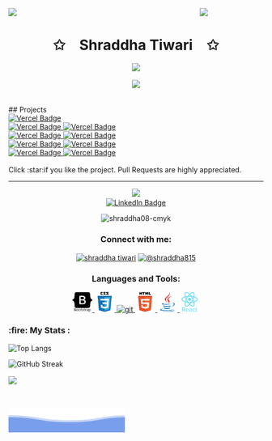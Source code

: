 <!-- # Shraddha -->
<!-- ![Banner](https://res.cloudinary.com/superfolio/image/upload/v1620689979/68747470733a2f2f692e70696e696d672e636f6d2f6f726967696e616c732f63362f33332f63322f63363333633230656465383266306530636564376435373064626533613166332e676966_yjuh2s.gif)
 -->
  <img align="left" src="https://user-images.githubusercontent.com/65187002/144930161-2f783401-8d27-4fdf-a2f7-cc0ba32f1f1f.gif" width="25%" style="display:inline;"><img align="right" src="https://user-images.githubusercontent.com/65187002/144930161-2f783401-8d27-4fdf-a2f7-cc0ba32f1f1f.gif" width="25%" style="display:inline;">
<br>
<p align="center">
    <h1 align="center">✩&emsp;Shraddha Tiwari&emsp;✩</h1>
</p>
<p align="center">
<img src="https://readme-typing-svg.herokuapp.com/?lines=Hi+There+👋;Welcome+to+my+profile!;I'm+from+India;I'm+a+WEB+DEVELOPER!&font=Fira%20Code&color=%23D62F79&center=true&width=280&height=50">
</p>
<p align="center">
    <img id="preview" src="https://komarev.com/ghpvc/?username=Shraddha08-cmyk&color=grey">
</p>
<br>
## Projects
<div >
    <a href="https://momeals.in/" >
    <img src="https://img.shields.io/badge/Momeals Foundation Live App-white?style=for-the-badge&logo=vercel&logoColor=blue" alt="Vercel Badge"/>
  </a> <br/>
    <a href="https://amazon-clone-opal-ten.vercel.app/" >
    <img src="https://img.shields.io/badge/Amazon Clone-white?style=for-the-badge&logo=vercel&logoColor=blue" alt="Vercel Badge"/>
  </a> 
    <a href="https://github.com/Shraddha08-cmyk/Amazon-Clone.git" >
   <img src="https://img.shields.io/badge/&lt;&#92;&gt;-white?style=for-the-badge&logoColor=blue" alt="Vercel Badge"/></a><br/>
   
   <a href="https://make-my-trip-clone-react-project-2j1in7zf05ry-67h1a1q6k.vercel.app/" >
    <img src="https://img.shields.io/badge/Make My Trip Clone-white?style=for-the-badge&logo=vercel&logoColor=blue" alt="Vercel Badge"/>
  </a> 
   <a href="https://github.com/Shraddha08-cmyk/MakeMyTrip-Clone---React-Project---2j1in7zf05ry.git" >
   <img src="https://img.shields.io/badge/&lt;&#92;&gt;-white?style=for-the-badge&logoColor=blue" alt="Vercel Badge"/>
 </a>
 <br/>
  <a href="https://google-meet-clone-five.vercel.app/" >
    <img src="https://img.shields.io/badge/Google Meet Clone-white?style=for-the-badge&logo=vercel&logoColor=blue" alt="Vercel Badge"/>
  </a> 
   <a href="https://github.com/Shraddha08-cmyk/Google-Meet-Clone.git" >
   <img src="https://img.shields.io/badge/&lt;&#92;&gt;-white?style=for-the-badge&logoColor=blue" alt="Vercel Badge"/>
 </a>
 <br/>
  <a href="https://video-call-app-ten.vercel.app/#/" >
    <img src="https://img.shields.io/badge/Video Call App-white?style=for-the-badge&logo=vercel&logoColor=blue" alt="Vercel Badge"/>
  </a>
   <a href="https://github.com/Shraddha08-cmyk/Video-Call-App.git" >
   <img src="https://img.shields.io/badge/&lt;&#92;&gt;-white?style=for-the-badge&logoColor=blue" alt="Vercel Badge"/>
 </a>
 <br/>

  <br>
  Click :star:if you like the project. Pull Requests are highly appreciated.
</div>
<hr>

<!-- <h1 align="center">Hi 👋, I'm Shraddha Tiwari</h1>
<h3 align="center">A passionate frontend developer from India</h3> -->
<!-- <img align="right" alt="Coding" width="400" src="[https://images.app.goo.gl/Gm16krTMttrjLH237](https://images.app.goo.gl/pbtYhu2SasEtebup6](https://images.app.goo.gl/Pg9C4hpLBBYUmezi6)" />
 -->
 <div id="header" align="center">
  <img src="https://media.giphy.com/media/M9gbBd9nbDrOTu1Mqx/giphy.gif" width="100"/>
</div>

  <div id="badges" align="center">
  <a href="https://www.linkedin.com/in/shraddha-tiwari-a1432724a/">
    <img src="https://img.shields.io/badge/LinkedIn-blue?style=for-the-badge&logo=linkedin&logoColor=white" alt="LinkedIn Badge"/>
  </a>
 </div>

<p align="center"> <img src="https://komarev.com/ghpvc/?username=shraddha08-cmyk&label=Profile%20views&color=0e75b6&style=flat" alt="shraddha08-cmyk" /> </p>

<!-- - 🔭 I’m currently working on [Calculator](https://github.com/Shraddha08-cmyk/calculator)

- 🌱 I’m currently learning **React**

- 👨‍💻 All of my projects are available at [https://github.com/Shraddha08-cmyk/PORTFOLIO-Me](https://github.com/Shraddha08-cmyk/PORTFOLIO-Me)

- 📫 How to reach me **shraddhatiwari8175@gmail.com**
 -->
<h3 align="center">Connect with me:</h3>
<p align="center">
<a href="https://linkedin.com/in/shraddha tiwari" target="blank"><img align="center" src="https://raw.githubusercontent.com/rahuldkjain/github-profile-readme-generator/master/src/images/icons/Social/linked-in-alt.svg" alt="shraddha tiwari" height="30" width="40" /></a>
<a href="https://hashnode.com/@shraddha815" target="blank"><img align="center" src="https://raw.githubusercontent.com/rahuldkjain/github-profile-readme-generator/master/src/images/icons/Social/hashnode.svg" alt="@shraddha815" height="30" width="40" /></a>
</p>

<h3 align="center">Languages and Tools:</h3>
<p align="center"> <a href="https://getbootstrap.com" target="_blank" rel="noreferrer"> <img src="https://raw.githubusercontent.com/devicons/devicon/master/icons/bootstrap/bootstrap-plain-wordmark.svg" alt="bootstrap" width="40" height="40"/> </a> <a href="https://www.w3schools.com/css/" target="_blank" rel="noreferrer"> <img src="https://raw.githubusercontent.com/devicons/devicon/master/icons/css3/css3-original-wordmark.svg" alt="css3" width="40" height="40"/> </a> <a href="https://git-scm.com/" target="_blank" rel="noreferrer"> <img src="https://www.vectorlogo.zone/logos/git-scm/git-scm-icon.svg" alt="git" width="40" height="40"/> </a> <a href="https://www.w3.org/html/" target="_blank" rel="noreferrer"> <img src="https://raw.githubusercontent.com/devicons/devicon/master/icons/html5/html5-original-wordmark.svg" alt="html5" width="40" height="40"/> </a> <a href="https://www.java.com" target="_blank" rel="noreferrer"> <img src="https://raw.githubusercontent.com/devicons/devicon/master/icons/java/java-original.svg" alt="java" width="40" height="40"/> </a> <a href="https://reactjs.org/" target="_blank" rel="noreferrer"> <img src="https://raw.githubusercontent.com/devicons/devicon/master/icons/react/react-original-wordmark.svg" alt="react" width="40" height="40"/> </a> </p>

<h3>:fire: My Stats :</h3>

 ![Top Langs](https://github-readme-stats.vercel.app/api/top-langs/?username=Shraddha08-cmyk&layout=compact&theme=vision-friendly-dark)

![GitHub Streak](http://github-readme-streak-stats.herokuapp.com?user=Shraddha08-cmyk&theme=dark&hide_border=true&currStreakLabel=DDDDDD)

<p>
<a href="https://github.com/Shraddha08-cmyk"><span>
<img align="center" src="https://github-profile-summary-cards.vercel.app/api/cards/profile-details?username=Shraddha08-cmyk&theme=dracula" />
</span></a> </p>

<p ><img src="https://github-profile-trophy.vercel.app/?username=Shraddha08-cmyk&theme=vue" alt=""/> </p>
  
![](https://github.com/amandewatnitrr/amandewatnitrr/blob/main/imgs/bottom_header.svg)

